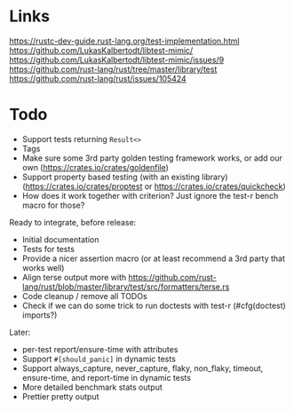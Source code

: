 # Links
https://rustc-dev-guide.rust-lang.org/test-implementation.html
https://github.com/LukasKalbertodt/libtest-mimic/
https://github.com/LukasKalbertodt/libtest-mimic/issues/9
https://github.com/rust-lang/rust/tree/master/library/test
https://github.com/rust-lang/rust/issues/105424

# Todo
- Support tests returning `Result<>` 
- Tags
- Make sure some 3rd party golden testing framework works, or add our own (https://crates.io/crates/goldenfile)
- Support property based testing (with an existing library) (https://crates.io/crates/proptest or https://crates.io/crates/quickcheck)
- How does it work together with criterion? Just ignore the test-r bench macro for those?

Ready to integrate, before release:
- Initial documentation
- Tests for tests
- Provide a nicer assertion macro (or at least recommend a 3rd party that works well)
- Align terse output more with https://github.com/rust-lang/rust/blob/master/library/test/src/formatters/terse.rs
- Code cleanup / remove all TODOs
- Check if we can do some trick to run doctests with test-r (#cfg(doctest) imports?)

Later:
- per-test report/ensure-time with attributes
- Support `#[should_panic]` in dynamic tests
- Support always_capture, never_capture, flaky, non_flaky, timeout, ensure-time, and report-time in dynamic tests
- More detailed benchmark stats output 
- Prettier pretty output
